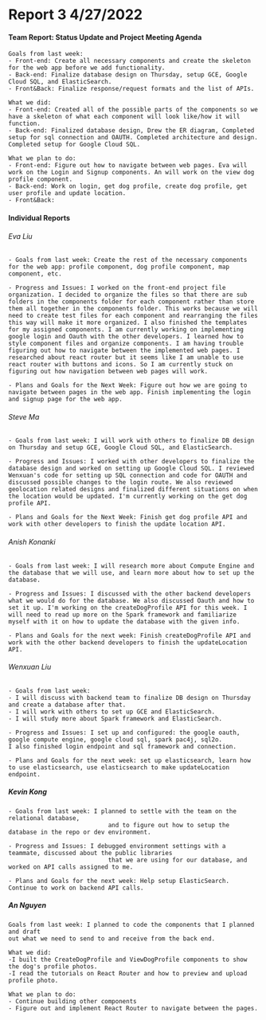 # **Report 3 4/27/2022**

#### Team Report: Status Update and Project Meeting Agenda
    Goals from last week: 
    - Front-end: Create all necessary components and create the skeleton for the web app before we add functionality.
    - Back-end: Finalize database design on Thursday, setup GCE, Google Cloud SQL, and ElasticSearch.
    - Front&Back: Finalize response/request formats and the list of APIs.
  
    What we did:
    - Front-end: Created all of the possible parts of the components so we have a skeleton of what each component will look like/how it will function.
    - Back-end: Finalized database design, Drew the ER diagram, Completed setup for sql connection and OAUTH. Completed architecture and design. Completed setup for Google Cloud SQL.

    What we plan to do:
    - Front-end: Figure out how to navigate between web pages. Eva will work on the Login and Signup components. An will work on the view dog profile component.
    - Back-end: Work on login, get dog profile, create dog profile, get user profile and update location.
    - Front&Back: 

#### Individual Reports

###### Eva Liu
    - Goals from last week: Create the rest of the necessary components for the web app: profile component, dog profile component, map component, etc.
    
    - Progress and Issues: I worked on the front-end project file organization. I decided to organize the files so that there are sub folders in the components folder for each component rather than store them all together in the components folder. This works because we will need to create test files for each component and rearranging the files this way will make it more organized. I also finished the templates for my assigned components. I am currently working on implementing google login and Oauth with the other developers. I learned how to style component files and organize components. I am having trouble figuring out how to navigate between the implemented web pages. I researched about react router but it seems like I am unable to use react router with buttons and icons. So I am currently stuck on figuring out how navigation between web pages will work.
    
    - Plans and Goals for the Next Week: Figure out how we are going to navigate between pages in the web app. Finish implementing the login and signup page for the web app.
    
###### Steve Ma
    - Goals from last week: I will work with others to finalize DB design on Thursday and setup GCE, Google Cloud SQL, and ElasticSearch.
    
    - Progress and Issues: I worked with other developers to finalize the database design and worked on setting up Google Cloud SQL. I reviewed Wenxuan's code for setting up SQL connection and code for OAUTH and discussed possible changes to the login route. We also reviewed geolocation related designs and finalized different situations on when the location would be updated. I'm currently working on the get dog profile API.
    
    - Plans and Goals for the Next Week: Finish get dog profile API and work with other developers to finish the update location API.

###### Anish Konanki
    - Goals from last week: I will research more about Compute Engine and the database that we will use, and learn more about how to set up the database.

    - Progress and Issues: I discussed with the other backend developers what we would do for the database. We also discussed Oauth and how to set it up. I'm working on the createDogProfile API for this week. I will need to read up more on the Spark framework and familiarize myself with it on how to update the database with the given info.

    - Plans and Goals for the next week: Finish createDogProfile API and work with the other backend developers to finish the updateLocation API.

###### Wenxuan Liu
    - Goals from last week: 
    - I will discuss with backend team to finalize DB design on Thursday and create a database after that.
    - I will work with others to set up GCE and ElasticSearch.
    - I will study more about Spark framework and ElasticSearch.

    - Progress and Issues: I set up and configured: the google oauth, google compute engine, google cloud sql, spark pac4j, sql2o.
    I also finished login endpoint and sql framework and connection.

    - Plans and Goals for the next week: set up elasticsearch, learn how to use elasticsearch, use elasticsearch to make updateLocation endpoint.


##### Kevin Kong
    - Goals from last week: I planned to settle with the team on the relational database,
                                and to figure out how to setup the database in the repo or dev environment.

    - Progress and Issues: I debugged environment settings with a teammate, discussed about the public libraries
                                that we are using for our database, and worked on API calls assigned to me.

    - Plans and Goals for the next week: Help setup ElasticSearch. Continue to work on backend API calls.
    
##### An Nguyen
    Goals from last week: I planned to code the components that I planned and draft
    out what we need to send to and receive from the back end.
  
    What we did:
    -I built the CreateDogProfile and ViewDogProfile components to show the dog's profile photos.
    -I read the tutorials on React Router and how to preview and upload profile photo.

    What we plan to do:
    - Continue building other components 
    - Figure out and implement React Router to navigate between the pages.